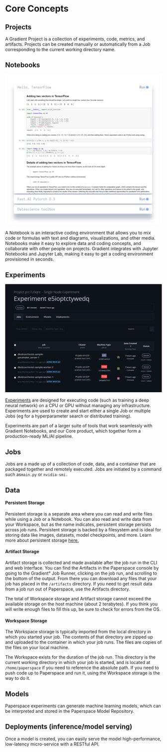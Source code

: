 # Core Concepts

## Projects

A Gradient Project is a collection of experiments, code, metrics, and artifacts. Projects can be created manually or automatically from a Job corresponding to the current working directory name.

## Notebooks

![](../.gitbook/assets/image%20%281%29.png)

A Notebook is an interactive coding environment that allows you to mix code or formulas with text and diagrams, visualizations, and other media. Notebooks make it easy to explore data and coding concepts, and collaborate with other people on projects. Gradient integrates with Jupyter Notebooks and Jupyter Lab, making it easy to get a coding environment provisioned in seconds.

## Experiments

![](../.gitbook/assets/image%20%282%29.png)

[Experiments](../projects/experiments.md#about) are designed for executing code \(such as training a deep neural network\) on a CPU or GPU without managing any infrastructure. Experiments are used to create and start either a single Job or multiple Jobs \(eg for a hyperparameter search or distributed training\).  

Experiments are part of a larger suite of tools that work seamlessly with Gradient Notebooks, and our Core product, which together form a production-ready ML/AI pipeline.

## Jobs

Jobs are a made up of a collection of code, data, and a container that are packaged together and remotely executed.  Jobs are initiated by a command such as`main.py` or `nvidia-smi.`

## Data

#### Persistent Storage

Persistent storage is a separate area where you can read and write files while using a Job or a Notebook. You can also read and write data from your Workspace, but as the name indicates, persistent storage persists across job runs. Persistent storage is backed by a filesystem and is ideal for storing data like images, datasets, model checkpoints, and more. Learn more about persistent storage [here.](https://support.paperspace.com/hc/en-us/articles/360001468133-Persistent-Storage)

#### Artifact Storage

Artifact storage is collected and made available after the job run in the CLI and web interface. You can find the Artifacts in the Paperspace console by going to the Gradient° Job Runner, clicking on the job run, and scrolling to the bottom of the output. From there you can download any files that your job has placed in the `/artifacts` directory. If you need to get result data from a job run out of Paperspace, use the Artifacts directory.

The total of Workspace storage and Artifact storage cannot exceed the available storage on the host machine \(about 2 terabytes\). If you think you will write enough files to fill this up, be sure to check for errors from the OS.

#### Workspace Storage

The Workspace storage is typically imported from the local directory in which you started your job. The contents of that directory are zipped up and uploaded to the container in which your job runs. The files are copies of the files on your local machine.

The Workspace exists for the duration of the job run. This directory is the current working directory in which your job is started, and is located at `/home/paperspace` if you need to reference the absolute path. If you need to push code up to Paperspace and run it, using the Workspace storage is the way to do it.

## Models

Paperspace experiments can generate machine learning models, which can be interpreted and stored in the Paperspace Model Repository.  

## Deployments \(inference/model serving\)

Once a model is created, you can easily serve the model high-performance, low-latency micro-service with a RESTful API. 

